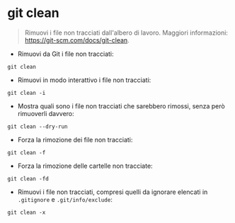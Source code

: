 # git clean

> Rimuovi i file non tracciati dall'albero di lavoro.
> Maggiori informazioni: <https://git-scm.com/docs/git-clean>.

- Rimuovi da Git i file non tracciati:

`git clean`

- Rimuovi in modo interattivo i file non tracciati:

`git clean -i`

- Mostra quali sono i file non tracciati che sarebbero rimossi, senza però rimuoverli davvero:

`git clean --dry-run`

- Forza la rimozione dei file non tracciati:

`git clean -f`

- Forza la rimozione delle cartelle non tracciate:

`git clean -fd`

- Rimuovi i file non tracciati, compresi quelli da ignorare elencati in `.gitignore` e `.git/info/exclude`:

`git clean -x`
